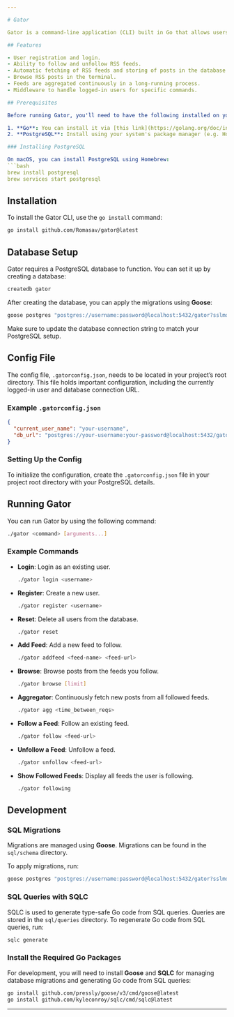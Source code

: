 ```yaml
---

# Gator

Gator is a command-line application (CLI) built in Go that allows users to manage RSS feed subscriptions and aggregate posts from various feeds. It uses PostgreSQL as the backend database to store users, feeds, feed follows, and posts.

## Features

- User registration and login.
- Ability to follow and unfollow RSS feeds.
- Automatic fetching of RSS feeds and storing of posts in the database.
- Browse RSS posts in the terminal.
- Feeds are aggregated continuously in a long-running process.
- Middleware to handle logged-in users for specific commands.

## Prerequisites

Before running Gator, you'll need to have the following installed on your system:

1. **Go**: You can install it via [this link](https://golang.org/doc/install).
2. **PostgreSQL**: Install using your system's package manager (e.g. Homebrew for macOS or apt for Linux).

### Installing PostgreSQL

On macOS, you can install PostgreSQL using Homebrew:
```bash
brew install postgresql
brew services start postgresql
```

## Installation

To install the Gator CLI, use the `go install` command:

```bash
go install github.com/Romasav/gator@latest
```

## Database Setup

Gator requires a PostgreSQL database to function. You can set it up by creating a database:

```bash
createdb gator
```

After creating the database, you can apply the migrations using **Goose**:

```bash
goose postgres "postgres://username:password@localhost:5432/gator?sslmode=disable" up
```

Make sure to update the database connection string to match your PostgreSQL setup.

## Config File

The config file, `.gatorconfig.json`, needs to be located in your project’s root directory. This file holds important configuration, including the currently logged-in user and database connection URL.

### Example `.gatorconfig.json`

```json
{
  "current_user_name": "your-username",
  "db_url": "postgres://your-username:your-password@localhost:5432/gator?sslmode=disable"
}
```

### Setting Up the Config

To initialize the configuration, create the `.gatorconfig.json` file in your project root directory with your PostgreSQL details.

## Running Gator

You can run Gator by using the following command:

```bash
./gator <command> [arguments...]
```

### Example Commands

- **Login**: Login as an existing user.
  
  ```bash
  ./gator login <username>
  ```

- **Register**: Create a new user.

  ```bash
  ./gator register <username>
  ```

- **Reset**: Delete all users from the database.

  ```bash
  ./gator reset
  ```

- **Add Feed**: Add a new feed to follow.

  ```bash
  ./gator addfeed <feed-name> <feed-url>
  ```

- **Browse**: Browse posts from the feeds you follow.

  ```bash
  ./gator browse [limit]
  ```

- **Aggregator**: Continuously fetch new posts from all followed feeds.

  ```bash
  ./gator agg <time_between_reqs>
  ```

- **Follow a Feed**: Follow an existing feed.

  ```bash
  ./gator follow <feed-url>
  ```

- **Unfollow a Feed**: Unfollow a feed.

  ```bash
  ./gator unfollow <feed-url>
  ```

- **Show Followed Feeds**: Display all feeds the user is following.

  ```bash
  ./gator following
  ```

## Development

### SQL Migrations

Migrations are managed using **Goose**. Migrations can be found in the `sql/schema` directory.

To apply migrations, run:

```bash
goose postgres "postgres://username:password@localhost:5432/gator?sslmode=disable" up
```

### SQL Queries with SQLC

SQLC is used to generate type-safe Go code from SQL queries. Queries are stored in the `sql/queries` directory. To regenerate Go code from SQL queries, run:

```bash
sqlc generate
```

### Install the Required Go Packages

For development, you will need to install **Goose** and **SQLC** for managing database migrations and generating Go code from SQL queries:

```bash
go install github.com/pressly/goose/v3/cmd/goose@latest
go install github.com/kyleconroy/sqlc/cmd/sqlc@latest
```

--- 
```

